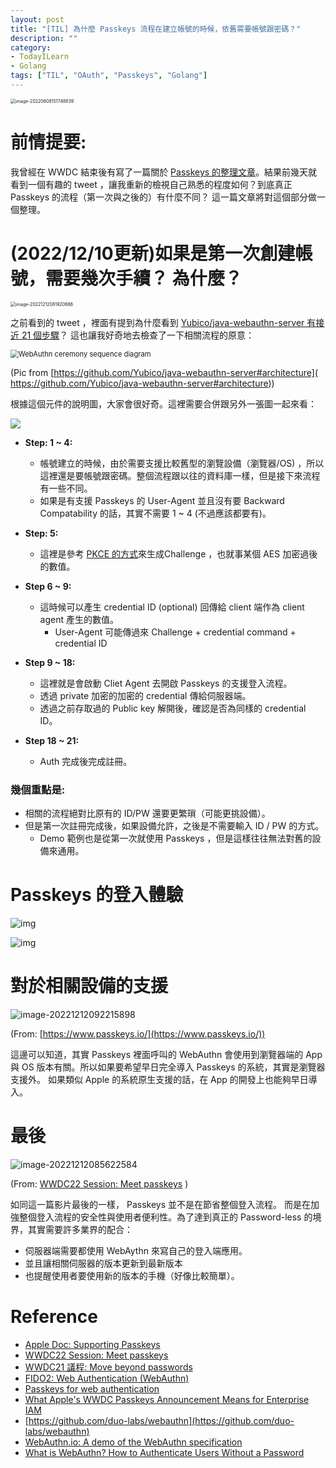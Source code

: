 ```yaml
---
layout: post
title: "[TIL] 為什麼 Passkeys 流程在建立帳號的時候，依舊需要帳號跟密碼？"
description: ""
category: 
- TodayILearn
- Golang
tags: ["TIL", "OAuth", "Passkeys", "Golang"]
---
```


<img src="../images/2021/image-20220608151748839.png" alt="image-20220608151748839" style="zoom:50%;" />



# 前情提要:

我曾經在 WWDC 結束後有寫了一篇關於 [Passkeys 的整理文章](https://www.evanlin.com/til-apple-passkeys/)。結果前幾天就看到一個有趣的 tweet ，讓我重新的檢視自己熟悉的程度如何？到底真正 Passkeys 的流程（第一次與之後的）有什麼不同？ 這一篇文章將對這個部分做一個整理。



# (2022/12/10更新)如果是第一次創建帳號，需要幾次手續？ 為什麼？

<img src="../images/2022/image-20221212081920686.png" alt="image-20221212081920686" style="zoom:50%;" />

之前看到的 tweet ，裡面有提到為什麼看到 [Yubico/java-webauthn-server 有接近 21 個步驟](https://github.com/Yubico/java-webauthn-server#architecture)？ 這也讓我好奇地去檢查了一下相關流程的原意：

<img src="../images/2022/demo-sequence-diagram.svg" alt="WebAuthn ceremony sequence diagram" style="zoom:80%;" />

(Pic from [https://github.com/Yubico/java-webauthn-server#architecture]( https://github.com/Yubico/java-webauthn-server#architecture))

根據這個元件的說明圖，大家會很好奇。這裡需要合併跟另外一張圖一起來看：

![](https://www.evanlin.com/images/2021/image-20220615175557038.png)



- **Step: 1 ~ 4:** 
  - 帳號建立的時候，由於需要支援比較舊型的瀏覽設備（瀏覽器/OS) ，所以這裡還是要帳號跟密碼。整個流程跟以往的資料庫一樣，但是接下來流程有一些不同。
  - 如果是有支援 Passkeys 的 User-Agent 並且沒有要 Backward Compatability 的話，其實不需要 1 ~ 4 (不過應該都要有)。
- **Step: 5:**
  - 這裡是參考 [PKCE 的方式](https://www.evanlin.com/go-oauth-pkce/)來生成Challenge ，也就事某個 AES 加密過後的數值。
- **Step 6 ~ 9:**
  - 這時候可以產生 credential ID (optional) 回傳給 client 端作為 client agent 產生的數值。
    - User-Agent 可能傳過來 Challenge + credential command + credential ID

- **Step 9 ~ 18:**
  - 這裡就是會啟動 Cliet Agent 去開啟 Passkeys 的支援登入流程。
  - 透過 private 加密的加密的 credential 傳給伺服器端。
  - 透過之前存取過的 Public key 解開後，確認是否為同樣的 credential ID。

- **Step 18 ~ 21:**
  - Auth 完成後完成註冊。




### 幾個重點是:

- 相關的流程絕對比原有的 ID/PW 還要更繁瑣（可能更挑設備）。
- 但是第一次註冊完成後，如果設備允許，之後是不需要輸入 ID / PW 的方式。
  - Demo 範例也是從第一次就使用 Passkeys ，但是這樣往往無法對舊的設備來通用。



# Passkeys 的登入體驗

![img](../images/2022/626bb73342428b103f9762fc_Frame2_4.svg)

![img](../images/2022/626b91ad953301480820e9d3_Frame2_2.svg)

# 對於相關設備的支援

![image-20221212092215898](../images/2022/image-20221212092215898.png)

(From: [https://www.passkeys.io/](https://www.passkeys.io/))

這邊可以知道，其實 Passkeys 裡面呼叫的 WebAuthn 會使用到瀏覽器端的 App 與 OS 版本有關。所以如果要希望早日完全導入 Passkeys 的系統，其實是瀏覽器支援外。 如果類似 Apple 的系統原生支援的話，在 App 的開發上也能夠早日導入。



# 最後

![image-20221212085622584](../images/2022/image-20221212085622584.png)

(From: [WWDC22 Session: Meet passkeys](https://developer.apple.com/videos/play/wwdc2022/10092/) )

如同這一篇影片最後的一樣， Passkeys 並不是在節省整個登入流程。 而是在加強整個登入流程的安全性與使用者便利性。為了達到真正的 Password-less 的境界，其實需要許多業界的配合：

- 伺服器端需要都使用 WebAythn 來寫自己的登入端應用。
- 並且讓相關伺服器的版本更新到最新版本
- 也提醒使用者要使用新的版本的手機（好像比較簡單）。

# Reference

-  [Apple Doc: Supporting Passkeys](https://developer.apple.com/documentation/authenticationservices/public-private_key_authentication/supporting_passkeys)
-  [WWDC22 Session: Meet passkeys](https://developer.apple.com/videos/play/wwdc2022/10092/)
-   [WWDC21 議程: Move beyond passwords](https://developer.apple.com/videos/play/wwdc2021/10106/)
-  [FIDO2: Web Authentication (WebAuthn)](https://fidoalliance.org/fido2-2/fido2-web-authentication-webauthn/)
-  [Passkeys for web authentication](https://www.hanko.io/blog/passkeys-part-1)
-  [What Apple's WWDC Passkeys Announcement Means for Enterprise IAM](https://blog.hypr.com/what-apples-wwdc-passkeys-announcement-means-for-enterprise-iam)
-  [https://github.com/duo-labs/webauthn](https://github.com/duo-labs/webauthn)
- [WebAuthn.io: A demo of the WebAuthn specification](https://webauthn.io/)
- [What is WebAuthn? How to Authenticate Users Without a Password](https://www.freecodecamp.org/news/intro-to-webauthn/)





